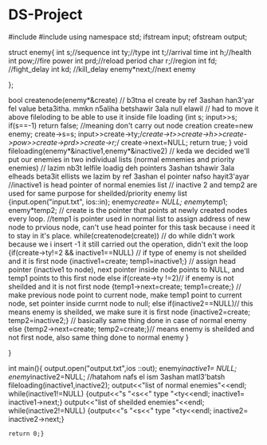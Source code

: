 # DS-Project
#include<iostream>
#include<fstream>
using namespace std;
ifstream input;
ofstream output;

struct enemy{
	int s;//sequence
	int ty;//type
	int t;//arrival time
	int h;//health
	int pow;//fire power
	int prd;//reload period
	char r;//region
	int fd;          //fight_delay
	int kd;            //kill_delay
	enemy*next;//next enemy 
	
};

bool createnode(enemy*&create) // b3tna el create by ref 3ashan han3'yar fel value beta3itha. mmkn n5aliha betshawir 3ala null elawil 
	// had to move it above fileloding to be able to use it inside file loading
{int s;
input>>s;
if(s==-1)
	return false; //meaning don't carry out node creation 
	create=new enemy;
create->s=s;
input>>create->ty;/*create->t>>create->h>>create->pow>>create->prd>>create->r;*/
create->next=NULL;
return true;
}
void fileloading(enemy*&inactive1,enemy*&inactive2) // keda we decided we'll put our enemies in two individual lists (normal emnemies and priority enemies) 
	// lazim nb3t lelfile loadig deh pointers 3ashan tshawir 3ala elheads beta3it ellists we lazim by ref 3ashan el pointer nafso hayit3'ayar 
	//inactive1 is head pointer of normal enemies list
	// inactive 2 and temp2 are used for same purpose for sheilded/priority enemy list 
{input.open("input.txt", ios::in);
	enemy*create= NULL;  enemy*temp1; enemy*temp2; // create is the pointer that points at newly created nodes every loop.
	//temp1 is pointer used in normal list to assign address of new node to prvious node, can't use head pointer for this task because i need it to stay in it's place.
	while(createnode(create)) // do while didn't work because we i insert -1 it still carried out the operation, didn't exit the loop
	{if(create->ty!=2 && inactive1==NULL) // if type of enemy is not sheilded and it is first node
	{inactive1=create; temp1=inactive1;} // assign head pointer (inactive1 to node), next pointer inside node points to NULL, and temp1 points to this first node
	else if(create->ty !=2)// if enemy is not sheilded and it is not first node 
	{temp1->next=create; temp1=create;} // make previous node point to current node, make temp1 point to current node, set pointer inside currnt node to null;
	else if(inactive2==NULL)// this means enemy is sheilded, we make sure it is first node
	{inactive2=create; temp2=inactive2;} // basically same thing done in case of normal enemy
	else {temp2->next=create; temp2=create;}// means enemy is sheilded and not first node, also same thing done to normal enemy
    }
	
}


int main(){
output.open("output.txt",ios ::out);
	enemy*inactive1= NULL; enemy*inactive2=NULL; //hatahom nafs el ism 3ashan matl3'batsh
fileloading(inactive1,inactive2);
output<<"list of normal enemies"<<endl;
 while(inactive1!=NULL)
	 {output<<"s "<<inactive1->s<<" type "<<inactive1->ty<<endl;
 inactive1= inactive1->next;}
 output<<"list of sheilded enemies"<<endl;
  while(inactive2!=NULL)
	 {output<<"s "<<inactive2->s<<" type "<<inactive2->ty<<endl;
 inactive2= inactive2->next;}

	return 0;}

